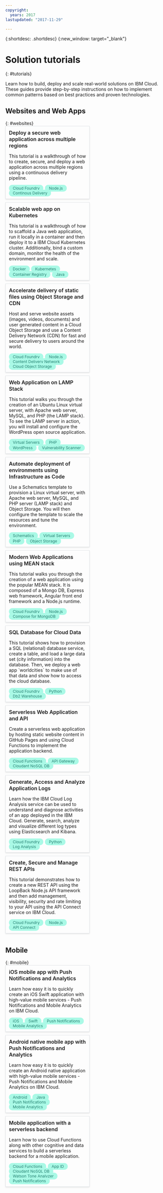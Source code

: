 ```yaml
---
copyright:
  years: 2017
lastupdated: "2017-11-29"

---
```


{:shortdesc: .shortdesc}
{:new_window: target="_blank"}

# Solution tutorials
{: #tutorials}

Learn how to build, deploy and scale real-world solutions on IBM Cloud. These guides provide step-by-step instructions on how to implement common patterns based on best practices and proven technologies.

<style>
    .solutionBox {
        margin: 0 10px 10px 0;
        padding: 10px;
        width: 240px;
        border: 1px #dfe3e6 solid;
        box-shadow: 0px 2px 4px 0px rgba(0,0,0,0.1);
    }
    .solutionBoxContainer {
        display: flex;
        flex-wrap: wrap;
    }
    .solutionBoxTitle {
      margin: 0rem;
      font-size: 16px;
      margin-bottom: 10px;
      font-weight: 600;
    }
    .tag-filter.category {
        background: #aaf9e6;
        color: #238070;
    }
    .tag-filter {
        padding: 3px 12px;
        font-size: 12px;
        margin-right: 1px;
        border-radius: 10px;
        white-space: nowrap;
    }
   .solutionBoxTitle a {
      text-decoration-line: none !important;
    }
</style>
<body>
  <h2>Websites and Web Apps</h2>
  {: #websites}
    <div class = "solutionBoxContainer">
        <div class = "solutionBox">
            <div class="solutionBoxTitle">
              <a href = "multi-region-webapp.html">Deploy a secure web application across multiple regions</a>
            </div>
            <p>This tutorial is a walkthrough of how to create, secure, and deploy a web application across multiple regions using a continuous delivery pipeline.</p>
            <span class="tag-filter category">Cloud Foundry</span>
            <span class="tag-filter category">Node.js</span>
            <span class="tag-filter category">Continous Delivery</span>
        </div>
        <div class = "solutionBox">
            <div class="solutionBoxTitle">
              <a href = "scalable-webapp-kubernetes.html">Scalable web app on Kubernetes</a>
            </div>
            <p>This tutorial is a walkthrough of how to scaffold a Java web application, run it locally in a container and then deploy it to a IBM Cloud Kubernetes cluster. Additionally, bind a custom domain, monitor the health of the environment and scale.</p>
            <span class="tag-filter category">Docker</span>
            <span class="tag-filter category">Kubernetes</span>
            <span class="tag-filter category">Container Registry</span>
            <span class="tag-filter category">Java</span>
        </div>
        <div class = "solutionBox">
            <div class="solutionBoxTitle">
              <a href = "static-files-cdn.html">Accelerate delivery of static files using Object Storage and CDN</a>
            </div>
            <p>Host and serve website assets (images, videos, documents) and user generated content in a Cloud Object Storage and use a Content Delivery Network (CDN) for fast and secure delivery to users around the world.</p>
            <span class="tag-filter category">Cloud Foundry</span>
            <span class="tag-filter category">Node.js</span>
            <span class="tag-filter category">Content Delivery Network</span>
            <span class="tag-filter category">Cloud Object Storage</span>
        </div>
        <div class = "solutionBox">
            <div class="solutionBoxTitle">
              <a href = "lamp-stack.html">Web Application on LAMP Stack</a>
            </div>
            <p>This tutorial walks you through the creation of an Ubuntu Linux virtual server, with Apache web server, MySQL, and PHP (the LAMP stack). To see the LAMP server in action, you will install and configure the WordPress open source application.</p>
            <span class="tag-filter category">Virtual Servers</span>
            <span class="tag-filter category">PHP</span>
            <span class="tag-filter category">WordPress</span>
            <span class="tag-filter category">Vulnerability Scanner</span>
        </div>
        <div class = "solutionBox">
            <div class="solutionBoxTitle">
              <a href = "infrastructure-as-code.html">Automate deployment of environments using Infrastructure as Code</a>
            </div>
            <p>Use a Schematics template to provision a Linux virtual server, with Apache web server, MySQL, and PHP server (LAMP stack) and Object Storage. You will then configure the template to scale the resources and tune the environment.</p>
            <span class="tag-filter category">Schematics</span>
            <span class="tag-filter category">Virtual Servers</span>
            <span class="tag-filter category">PHP</span>
            <span class="tag-filter category">Object Storage</span>
        </div>
        <div class = "solutionBox">
            <div class="solutionBoxTitle">
              <a href = "mean-stack.html">Modern Web Applications using MEAN stack</a>
            </div>
            <p>This tutorial walks you through the creation of a web application using the popular MEAN stack. It is composed of a Mongo DB, Express web framework, Angular front end framework and a Node.js runtime.</p>
            <span class="tag-filter category">Cloud Foundry</span>
            <span class="tag-filter category">Node.js</span>
            <span class="tag-filter category">Compose for MongoDB</span>
        </div>
        <div class = "solutionBox">
            <div class="solutionBoxTitle">
              <a href = "sql-database.html">SQL Database for Cloud Data</a>
            </div>
            <p>This tutorial shows how to provision a SQL (relational) database service, create a table, and load a large data set (city information) into the database. Then, we deploy a web app `worldcities` to make use of that data and show how to access the cloud database.</p>
            <span class="tag-filter category">Cloud Foundry</span>
            <span class="tag-filter category">Python</span>
            <span class="tag-filter category">Db2 Warehouse</span>
        </div>
        <div class = "solutionBox">
            <div class="solutionBoxTitle">
              <a href = "serverless-api-webapp.html">Serverless Web Application and API</a>
            </div>
            <p>Create a serverless web application by hosting static website content in GitHub Pages and using Cloud Functions to implement the application backend.</p>
            <span class="tag-filter category">Cloud Functions</span>
            <span class="tag-filter category">API Gateway</span>
            <span class="tag-filter category">Cloudant NoSQL DB</span>
        </div>
        <div class = "solutionBox">
            <div class="solutionBoxTitle">
              <a href = "application-log-analysis.html">Generate, Access and Analyze Application Logs</a>
            </div>
            <p>Learn how the IBM Cloud Log Analysis service can be used to understand and diagnose activities of an app deployed in the IBM Cloud. Generate, search, analyze and visualize different log types using Elasticsearch and Kibana.</p>
            <span class="tag-filter category">Cloud Foundry</span>
            <span class="tag-filter category">Python</span>
            <span class="tag-filter category">Log Analysis</span>
        </div>
        <div class = "solutionBox">
            <div class="solutionBoxTitle">
              <a href = "create-manage-secure-apis.html">Create, Secure and Manage REST APIs</a>
            </div>
            <p>This tutorial demonstrates how to create a new REST API using the LoopBack Node.js API framework and then add management, visibility, security and rate limiting to your API using the API Connect service on IBM Cloud.</p>
            <span class="tag-filter category">Cloud Foundry</span>
            <span class="tag-filter category">Node.js</span>
            <span class="tag-filter category">API Connect</span>
        </div>
    </div>
  <h2>Mobile</h2>
  {: #mobile}
    <div class = "solutionBoxContainer">
        <div class = "solutionBox">
            <div class="solutionBoxTitle">
              <a href = "ios-mobile-push-analytics.html">iOS mobile app with Push Notifications and Analytics</a>
            </div>
            <p>Learn how easy it is to quickly create an iOS Swift application with high-value mobile services - Push Notifications and Mobile Analytics on IBM Cloud.</p>
            <span class="tag-filter category">iOS</span>
            <span class="tag-filter category">Swift</span>
            <span class="tag-filter category">Push Notifications</span>
            <span class="tag-filter category">Mobile Analytics</span>
        </div>
        <div class = "solutionBox">
            <div class="solutionBoxTitle">
              <a href = "android-mobile-push-analytics.html">Android native mobile app with Push Notifications and Analytics</a>
            </div>
            <p>Learn how easy it is to quickly create an Android native application with high-value mobile services - Push Notifications and Mobile Analytics on IBM Cloud.</p>
            <span class="tag-filter category">Android</span>
            <span class="tag-filter category">Java</span>
            <span class="tag-filter category">Push Notifications</span>
            <span class="tag-filter category">Mobile Analytics</span>
        </div>
        <div class = "solutionBox">
            <div class="solutionBoxTitle">
              <a href = "serverless-mobile-backend.html">Mobile application with a serverless backend</a>
            </div>
            <p>Learn how to use Cloud Functions along with other cognitive and data services to build a serverless backend for a mobile application.</p>
            <span class="tag-filter category">Cloud Functions</span>
            <span class="tag-filter category">App ID</span>
            <span class="tag-filter category">Cloudant NoSQL DB</span>
            <span class="tag-filter category">Watson Tone Analyzer</span>
            <span class="tag-filter category">Push Notifications</span>
        </div>
    </div>
</body>